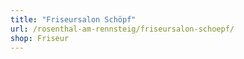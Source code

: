 ```yaml
---
title: "Friseursalon Schöpf"
url: /rosenthal-am-rennsteig/friseursalon-schoepf/
shop: Friseur
---
```

